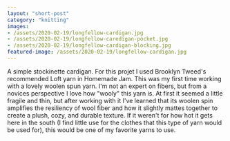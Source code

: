 ```yaml
---
layout: "short-post"
category: "knitting"
images: 
- /assets/2020-02-19/longfellow-cardigan.jpg
- /assets/2020-02-19/longfellow-caredigan-pocket.jpg
- /assets/2020-02-19/longfellow-cardigan-blocking.jpg
featured-image: /assets/2020-02-19/longfellow-cardigan.jpg
---
```

A simple stockinette cardigan. For this projet I used Brooklyn Tweed's recommended Loft yarn in Homemade Jam. This was my first time working with a lovely woolen spun yarn. I'm not an expert on fibers, but from a novices perspective I love how "wooly" this yarn is. At first it seemed a little fragile and thin, but after working with it I've learned that its woolen spin amplifies the resiliency of wool fiber and how it slightly mattes together to create a plush, cozy, and durable texture. If it weren't for how hot it gets here in the south (I find little use for the clothes that this type of yarn would be used for), this would be one of my favorite yarns to use. 